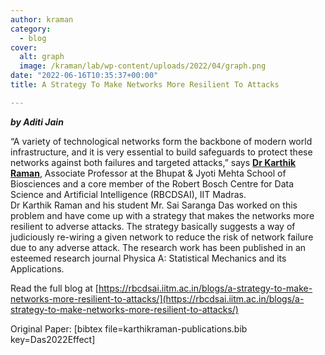 ```yaml
---
author: kraman
category:
  - blog
cover:
  alt: graph
  image: /kraman/lab/wp-content/uploads/2022/04/graph.png
date: "2022-06-16T10:35:37+00:00"
title: A Strategy To Make Networks More Resilient To Attacks

---
```

**_by Aditi Jain_**

>   
“A variety of technological networks form the backbone of modern world infrastructure, and it is very essential to build safeguards to protect these networks against both failures and targeted attacks,” says **[Dr Karthik Raman](https://rbcdsai.iitm.ac.in/people/karthik-raman/)**, Associate Professor at the Bhupat & Jyoti Mehta School of Biosciences and a core member of the Robert Bosch Centre for Data Science and Artificial Intelligence (RBCDSAI), IIT Madras.  
Dr Karthik Raman and his student Mr. Sai Saranga Das worked on this problem and have come up with a strategy that makes the networks more resilient to adverse attacks. The strategy basically suggests a way of judiciously re-wiring a given network to reduce the risk of network failure due to any adverse attack. The research work has been published in an esteemed research journal Physica A: Statistical Mechanics and its Applications.

Read the full blog at [https://rbcdsai.iitm.ac.in/blogs/a-strategy-to-make-networks-more-resilient-to-attacks/](https://rbcdsai.iitm.ac.in/blogs/a-strategy-to-make-networks-more-resilient-to-attacks/)

Original Paper: \[bibtex file=karthikraman-publications.bib key=Das2022Effect\]
